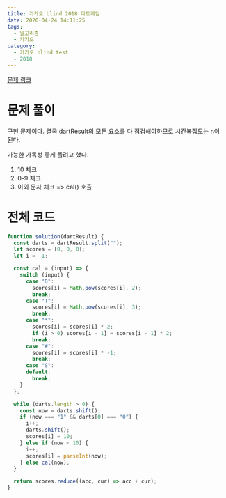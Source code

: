 ```yaml
---
title: 카카오 blind 2018 다트게임
date: 2020-04-24 14:11:25
tags:
  - 알고리즘
  - 카카오
category:
  - 카카오 blind test
  - 2018
---
```


[문제 링크](https://programmers.co.kr/learn/courses/30/lessons/17682)

# 문제 풀이

구현 문제이다.
결국 dartResult의 모든 요소를 다 점검해야하므로 시간복잡도는 n이 된다.

가능한 가독성 좋게 풀려고 했다. 
1. 10 체크
2. 0-9 체크
3. 이외 문자 체크 => cal() 호출


# 전체 코드

```javascript
function solution(dartResult) {
  const darts = dartResult.split("");
  let scores = [0, 0, 0];
  let i = -1;

  const cal = (input) => {
    switch (input) {
      case "D":
        scores[i] = Math.pow(scores[i], 2);
        break;
      case "T":
        scores[i] = Math.pow(scores[i], 3);
        break;
      case "*":
        scores[i] = scores[i] * 2;
        if (i > 0) scores[i - 1] = scores[i - 1] * 2;
        break;
      case "#":
        scores[i] = scores[i] * -1;
        break;
      case "S":
      default:
        break;
    }
  };

  while (darts.length > 0) {
    const now = darts.shift();
    if (now === "1" && darts[0] === "0") {
      i++;
      darts.shift();
      scores[i] = 10;
    } else if (now < 10) {
      i++;
      scores[i] = parseInt(now);
    } else cal(now);
  }

  return scores.reduce((acc, cur) => acc + cur);
}
```
